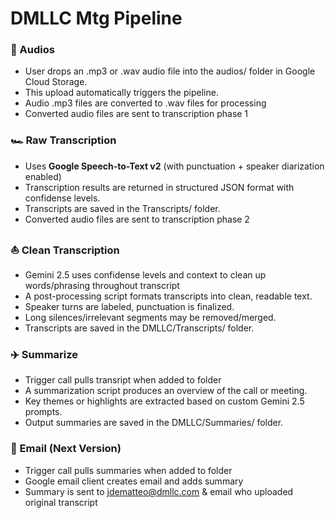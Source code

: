 # DMLLC Mtg Pipeline

### 🏁 Audios

- User drops an .mp3 or .wav audio file into the audios/ folder in Google Cloud Storage.
- This upload automatically triggers the pipeline.
- Audio .mp3 files are converted to .wav files for processing
- Converted audio files are sent to transcription phase 1

### 🏎️ Raw Transcription

- Uses **Google Speech-to-Text v2** (with punctuation + speaker diarization enabled)
- Transcription results are returned in structured JSON format with confidense levels.
- Transcripts are saved in the Transcripts/ folder.
- Converted audio files are sent to transcription phase 2

### ⛵ Clean Transcription

- Gemini 2.5 uses confidense levels and context to clean up words/phrasing throughout transcript
- A post-processing script formats transcripts into clean, readable text.
- Speaker turns are labeled, punctuation is finalized.
- Long silences/irrelevant segments may be removed/merged.
- Transcripts are saved in the DMLLC/Transcripts/ folder.

### ✈️ Summarize

- Trigger call pulls transript when added to folder
- A summarization script produces an overview of the call or meeting.
- Key themes or highlights are extracted based on custom Gemini 2.5 prompts.
- Output summaries are saved in the DMLLC/Summaries/ folder.

### 🚀 Email (Next Version)
- Trigger call pulls summaries when added to folder
- Google email client creates email and adds summary
- Summary is sent to jdematteo@dmllc.com & email who uploaded original transcript
